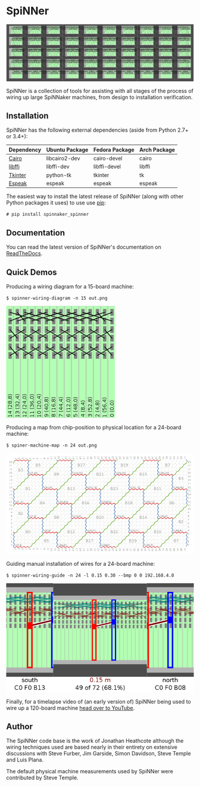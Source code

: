 SpiNNer
=======

![A wiring diagram for a 1-million core SpiNNaker system](docs/source/full_machine.png)

SpiNNer is a collection of tools for assisting with all stages of the process of
wiring up large SpiNNaker machines, from design to installation verification.

Installation
------------

SpiNNer has the following external dependencies (aside from Python 2.7+ or 3.4+):

| Dependency                                                  | Ubuntu Package | Fedora Package | Arch Package |
| ----------------------------------------------------------- | -------------- | -------------- | ------------ |
| [Cairo](http://cairographics.org/)                          | libcairo2-dev  | cairo-devel    | cairo        |
| [libffi](https://sourceware.org/libffi/)                    | libffi-dev     | libffi-devel   | libffi       |
| [Tkinter](https://docs.python.org/3.4/library/tkinter.html) | python-tk      | tkinter        | tk           |
| [Espeak](http://espeak.sourceforge.net/)                    | espeak         | espeak         | espeak       |

The easiest way to install the latest release of SpiNNer (along with other
Python packages it uses) to use use
[pip](https://pip.pypa.io/en/latest/installing.html):

	# pip install spinnaker_spinner


Documentation
-------------

You can read the latest version of SpiNNer's documentation on
[ReadTheDocs](http://spinner.readthedocs.org/en/stable/).


Quick Demos
-----------

Producing a wiring diagram for a 15-board machine:

	$ spinner-wiring-diagram -n 15 out.png

![A wiring diagram for a 15-board machine](docs/source/single_frame_machine.png)

Producing a map from chip-position to physical location for a 24-board machine:

	$ spiner-machine-map -n 24 out.png	

![A machine map for a 24-board system](docs/source/machine_map.png)

Guiding manual installation of wires for a 24-board machine:

	$ spinner-wiring-guide -n 24 -l 0.15 0.30 --bmp 0 0 192.168.4.0

![The interactive wiring guide GUI](docs/source/wiring_guide_24_screenshot.png)

Finally, for a timelapse video of (an early version of) SpiNNer being used to
wire up a 120-board machine [head over to
YouTube](https://youtu.be/mcBB2o7Bmwc).


Author
------

The SpiNNer code base is the work of Jonathan Heathcote although the wiring
techniques used are based nearly in their entirety on extensive discussions with
Steve Furber, Jim Garside, Simon Davidson, Steve Temple and Luis Plana.

The default physical machine measurements used by SpiNNer were contributed by
Steve Temple.
